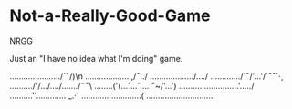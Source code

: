 # Not-a-Really-Good-Game
NRGG

Just an "I have no idea what I'm doing" game.

....................../´¯/)\n
....................,/¯../
.................../..../ 
............./´¯/'...'/´¯¯`·¸ 
........../'/.../..../......./¨¯\ 
........('(...´...´.... ¯~/'...') 
.........\.................'...../ 
..........''...\.......... _.·´ 
............\..............( 
..............\.............\...
